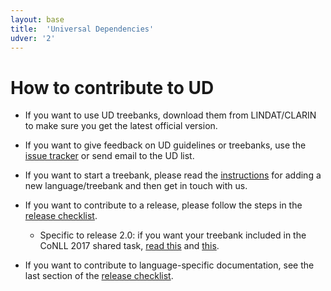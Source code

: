 ```yaml
---
layout: base
title:  'Universal Dependencies'
udver: '2'
---
```


# How to contribute to UD

* If you want to use UD treebanks, download them from LINDAT/CLARIN to make sure you get the latest official version.

* If you want to give feedback on UD guidelines or treebanks, use the [issue tracker](https://github.com/universaldependencies/docs/issues) or send email to the UD list.

* If you want to start a treebank, please read the [instructions](new_language.html) 
for adding a new language/treebank and then get in touch with us.

* If you want to contribute to a release, please follow the steps in the [release checklist](release_checklist.html).

  * Specific to release 2.0: if you want your treebank included in the CoNLL 2017 shared task, [read this](http://universaldependencies.org/conll17/inclusion-rules.html) and [this](http://universaldependencies.org/conll17/internal-timeline.html).

* If you want to contribute to language-specific documentation, see the last section of the [release checklist](release_checklist.html#language-specific-guidelines).

